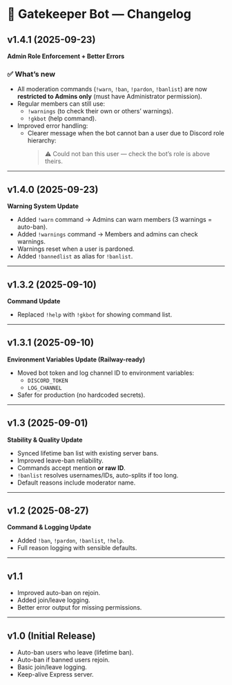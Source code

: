 # 📜 Gatekeeper Bot — Changelog

## v1.4.1 (2025-09-23)
**Admin Role Enforcement + Better Errors**

### ✅ What’s new
- All moderation commands (`!warn`, `!ban`, `!pardon`, `!banlist`) are now **restricted to Admins only** (must have Administrator permission).
- Regular members can still use:
  - `!warnings` (to check their own or others’ warnings).
  - `!gkbot` (help command).
- Improved error handling:
  - Clearer message when the bot cannot ban a user due to Discord role hierarchy:
    > ⚠️ Could not ban this user — check the bot’s role is above theirs.

---

## v1.4.0 (2025-09-23)
**Warning System Update**

- Added `!warn` command → Admins can warn members (3 warnings = auto-ban).
- Added `!warnings` command → Members and admins can check warnings.
- Warnings reset when a user is pardoned.
- Added `!bannedlist` as alias for `!banlist`.

---

## v1.3.2 (2025-09-10)
**Command Update**

- Replaced `!help` with `!gkbot` for showing command list.

---

## v1.3.1 (2025-09-10)
**Environment Variables Update (Railway-ready)**

- Moved bot token and log channel ID to environment variables:
  - `DISCORD_TOKEN`
  - `LOG_CHANNEL`
- Safer for production (no hardcoded secrets).

---

## v1.3 (2025-09-01)
**Stability & Quality Update**

- Synced lifetime ban list with existing server bans.
- Improved leave-ban reliability.
- Commands accept mention **or raw ID**.
- `!banlist` resolves usernames/IDs, auto-splits if too long.
- Default reasons include moderator name.

---

## v1.2 (2025-08-27)
**Command & Logging Update**
- Added `!ban`, `!pardon`, `!banlist`, `!help`.
- Full reason logging with sensible defaults.

---

## v1.1
- Improved auto-ban on rejoin.
- Added join/leave logging.
- Better error output for missing permissions.

---

## v1.0 (Initial Release)
- Auto-ban users who leave (lifetime ban).
- Auto-ban if banned users rejoin.
- Basic join/leave logging.
- Keep-alive Express server.
